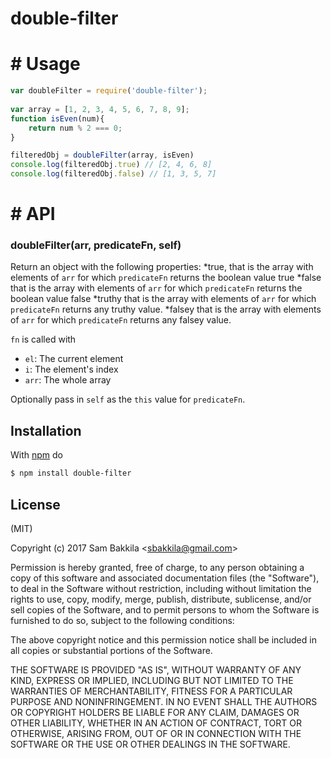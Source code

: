 # double-filter

# # Usage
```js
var doubleFilter = require('double-filter');
 
var array = [1, 2, 3, 4, 5, 6, 7, 8, 9];
function isEven(num){
    return num % 2 === 0;
}

filteredObj = doubleFilter(array, isEven)
console.log(filteredObj.true) // [2, 4, 6, 8]
console.log(filteredObj.false) // [1, 3, 5, 7]
```
# # API

### doubleFilter(arr, predicateFn, self)

Return an object with the following properties:
*true, that is the array with elements of `arr` for which `predicateFn` returns the boolean value true 
*false that is the array with elements of `arr` for which `predicateFn` returns the boolean value false 
*truthy that is the array with elements of `arr` for which `predicateFn` returns any truthy value. 
*falsey that is the array with elements of `arr` for which `predicateFn` returns any falsey value. 

`fn` is called with

* `el`: The current element
* `i`: The element's index
* `arr`: The whole array

Optionally pass in `self` as the `this` value for `predicateFn`.

## Installation

With [npm](http://npmjs.org) do

```bash
$ npm install double-filter
```

## License

(MIT)

Copyright (c) 2017 Sam Bakkila &lt;sbakkila@gmail.com&gt;

Permission is hereby granted, free of charge, to any person obtaining a copy of
this software and associated documentation files (the "Software"), to deal in
the Software without restriction, including without limitation the rights to
use, copy, modify, merge, publish, distribute, sublicense, and/or sell copies
of the Software, and to permit persons to whom the Software is furnished to do
so, subject to the following conditions:

The above copyright notice and this permission notice shall be included in all
copies or substantial portions of the Software.

THE SOFTWARE IS PROVIDED "AS IS", WITHOUT WARRANTY OF ANY KIND, EXPRESS OR
IMPLIED, INCLUDING BUT NOT LIMITED TO THE WARRANTIES OF MERCHANTABILITY,
FITNESS FOR A PARTICULAR PURPOSE AND NONINFRINGEMENT. IN NO EVENT SHALL THE
AUTHORS OR COPYRIGHT HOLDERS BE LIABLE FOR ANY CLAIM, DAMAGES OR OTHER
LIABILITY, WHETHER IN AN ACTION OF CONTRACT, TORT OR OTHERWISE, ARISING FROM,
OUT OF OR IN CONNECTION WITH THE SOFTWARE OR THE USE OR OTHER DEALINGS IN THE
SOFTWARE.